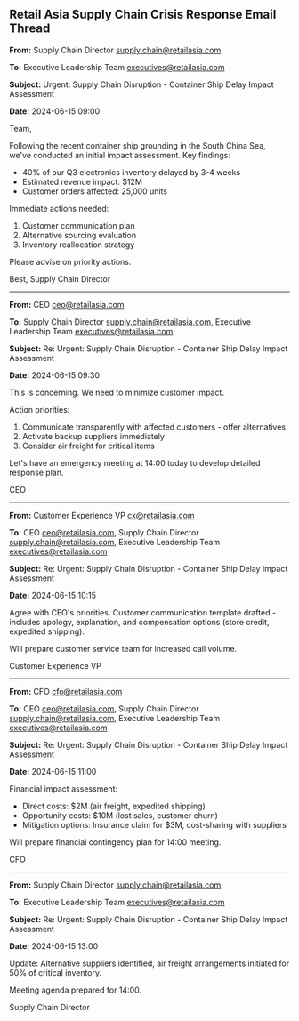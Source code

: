 ## Retail Asia Supply Chain Crisis Response Email Thread

**From:** Supply Chain Director <supply.chain@retailasia.com>

**To:** Executive Leadership Team <executives@retailasia.com>

**Subject:** Urgent: Supply Chain Disruption - Container Ship Delay Impact Assessment

**Date:** 2024-06-15 09:00

Team,

Following the recent container ship grounding in the South China Sea, we've conducted an initial impact assessment. Key findings:

- 40% of our Q3 electronics inventory delayed by 3-4 weeks
- Estimated revenue impact: $12M
- Customer orders affected: 25,000 units

Immediate actions needed:
1. Customer communication plan
2. Alternative sourcing evaluation
3. Inventory reallocation strategy

Please advise on priority actions.

Best,
Supply Chain Director

---

**From:** CEO <ceo@retailasia.com>

**To:** Supply Chain Director <supply.chain@retailasia.com>, Executive Leadership Team <executives@retailasia.com>

**Subject:** Re: Urgent: Supply Chain Disruption - Container Ship Delay Impact Assessment

**Date:** 2024-06-15 09:30

This is concerning. We need to minimize customer impact.

Action priorities:
1. Communicate transparently with affected customers - offer alternatives
2. Activate backup suppliers immediately
3. Consider air freight for critical items

Let's have an emergency meeting at 14:00 today to develop detailed response plan.

CEO

---

**From:** Customer Experience VP <cx@retailasia.com>

**To:** CEO <ceo@retailasia.com>, Supply Chain Director <supply.chain@retailasia.com>, Executive Leadership Team <executives@retailasia.com>

**Subject:** Re: Urgent: Supply Chain Disruption - Container Ship Delay Impact Assessment

**Date:** 2024-06-15 10:15

Agree with CEO's priorities. Customer communication template drafted - includes apology, explanation, and compensation options (store credit, expedited shipping).

Will prepare customer service team for increased call volume.

Customer Experience VP

---

**From:** CFO <cfo@retailasia.com>

**To:** CEO <ceo@retailasia.com>, Supply Chain Director <supply.chain@retailasia.com>, Executive Leadership Team <executives@retailasia.com>

**Subject:** Re: Urgent: Supply Chain Disruption - Container Ship Delay Impact Assessment

**Date:** 2024-06-15 11:00

Financial impact assessment:
- Direct costs: $2M (air freight, expedited shipping)
- Opportunity costs: $10M (lost sales, customer churn)
- Mitigation options: Insurance claim for $3M, cost-sharing with suppliers

Will prepare financial contingency plan for 14:00 meeting.

CFO

---

**From:** Supply Chain Director <supply.chain@retailasia.com>

**To:** Executive Leadership Team <executives@retailasia.com>

**Subject:** Re: Urgent: Supply Chain Disruption - Container Ship Delay Impact Assessment

**Date:** 2024-06-15 13:00

Update: Alternative suppliers identified, air freight arrangements initiated for 50% of critical inventory.

Meeting agenda prepared for 14:00.

Supply Chain Director
